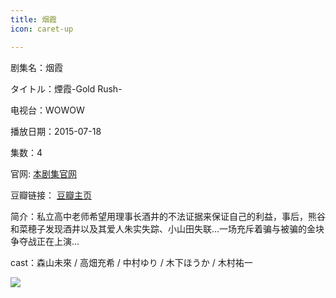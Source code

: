 ```yaml
---
title: 烟霞
icon: caret-up

---
```


剧集名：烟霞

タイトル：煙霞-Gold Rush-

电视台：WOWOW

播放日期：2015-07-18

集数：4

官网: [本剧集官网](https://www.wowow.co.jp/detail/106660)

豆瓣链接： [豆瓣主页](https://movie.douban.com/subject/26377670/)


简介：私立高中老师希望用理事长酒井的不法证据来保证自己的利益，事后，熊谷和菜穂子发现酒井以及其爱人朱实失踪、小山田失联…一场充斥着骗与被骗的金块争夺战正在上演… ​​​ ​​​​

cast：森山未來 / 高畑充希 / 中村ゆり / 木下ほうか / 木村祐一

![](https://listpic.tsgsanjiao.com/2015/2015yx.jpg)
